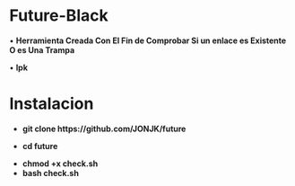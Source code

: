 # Future-Black
• <strong>  Herramienta Creada Con El Fin de Comprobar Si un enlace es Existente O es Una Trampa </strong>

• <strong> lpk </strong>

# Instalacion
<b>
<ul>
<li>
git clone https://github.com/JONJK/future
</li>

 <li>


cd future
</li>
<li>
chmod +x check.sh

</li>
<li>
bash check.sh
</li>

</b></ul>



